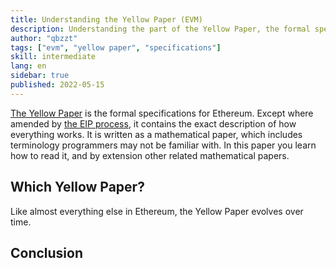 ```yaml
---
title: Understanding the Yellow Paper (EVM)
description: Understanding the part of the Yellow Paper, the formal specifications for Ethereum, that explains the ethereum virtual machine (EVM).
author: "qbzzt"
tags: ["evm", "yellow paper", "specifications"]
skill: intermediate
lang: en
sidebar: true
published: 2022-05-15
---
```


[The Yellow Paper](https://ethereum.github.io/yellowpaper/paper.pdf) is the formal specifications for Ethereum. 
Except where amended by [the EIP process](https://eips.ethereum.org/EIPS/eip-1), it contains the exact description of how everything works.
It is written as a mathematical paper, which includes terminology programmers may not be familiar with. 
In this paper you learn how to read it, and by extension other related mathematical papers.

## Which Yellow Paper?

Like almost everything else in Ethereum, the Yellow Paper evolves over time. 



## Conclusion
